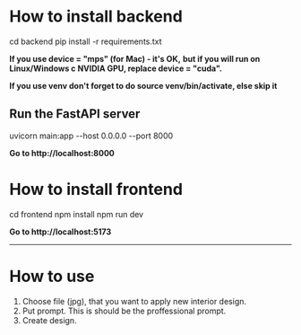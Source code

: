 # How to install backend

cd backend
pip install -r requirements.txt

**If you use device = "mps" (for Mac) - it's OK,** 
**but if you will run on Linux/Windows с NVIDIA GPU, replace device = "cuda".**

**If you use venv don't forget to do source venv/bin/activate, else skip it**

## Run the FastAPI server
uvicorn main:app --host 0.0.0.0 --port 8000 

**Go to http://localhost:8000**

# How to install frontend

cd frontend
npm install
npm run dev

**Go to http://localhost:5173**

--------------------------------------------------------------------------------
# How to use

1. Choose file (jpg), that you want to apply new interior design.
2. Put prompt. This is should be the proffessional prompt.
3. Create design.  
